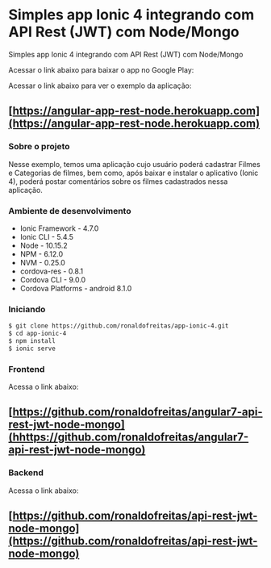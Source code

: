 # Simples app Ionic 4 integrando com API Rest (JWT) com Node/Mongo 

Simples app Ionic 4 integrando com API Rest (JWT) com Node/Mongo 


Acessar o link abaixo para baixar o app no Google Play:



Acessar o link abaixo para ver o exemplo da aplicação:

## [https://angular-app-rest-node.herokuapp.com](https://angular-app-rest-node.herokuapp.com)


### Sobre o projeto

Nesse exemplo, temos uma aplicação cujo usuário poderá cadastrar Filmes e Categorias de filmes, bem como, após baixar e instalar o aplicativo (Ionic 4), poderá postar comentários sobre os filmes cadastrados nessa aplicação.


### Ambiente de desenvolvimento

*   Ionic Framework - 4.7.0
*   Ionic CLI - 5.4.5
*   Node - 10.15.2
*   NPM - 6.12.0
*   NVM - 0.25.0
*   cordova-res - 0.8.1 
*   Cordova CLI - 9.0.0
*   Cordova Platforms - android 8.1.0


### Iniciando


```bash
$ git clone https://github.com/ronaldofreitas/app-ionic-4.git
$ cd app-ionic-4
$ npm install
$ ionic serve
```

### Frontend

Acessa o link abaixo:

## [https://github.com/ronaldofreitas/angular7-api-rest-jwt-node-mongo](hhttps://github.com/ronaldofreitas/angular7-api-rest-jwt-node-mongo)


### Backend

Acessa o link abaixo:

## [https://github.com/ronaldofreitas/api-rest-jwt-node-mongo](https://github.com/ronaldofreitas/api-rest-jwt-node-mongo)
